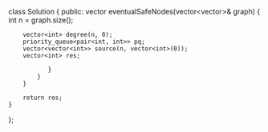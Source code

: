 class Solution {
public:
    vector<int> eventualSafeNodes(vector<vector<int>>& graph) {
        int n = graph.size();

        vector<int> degree(n, 0);
        priority_queue<pair<int, int>> pq;
        vector<vector<int>> source(n, vector<int>(0));
        vector<int> res;
        
               }
            }
        }

        return res;
    }
};
